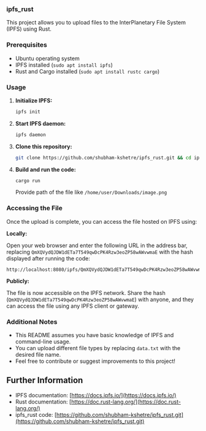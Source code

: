 ### ipfs_rust

This project allows you to upload files to the InterPlanetary File System (IPFS) using Rust.

### Prerequisites

* Ubuntu operating system
* IPFS installed (`sudo apt install ipfs`)
* Rust and Cargo installed (`sudo apt install rustc cargo`)

### Usage

1. **Initialize IPFS:**
    ```bash
    ipfs init
    ```
2. **Start IPFS daemon:**
    ```bash
    ipfs daemon
    ```
3. **Clone this repository:**
    ```bash
    git clone https://github.com/shubham-kshetre/ipfs_rust.git && cd ipfs_rust
    ```
4. **Build and run the code:**
    ```bash
    cargo run
    ```
    Provide path of the file like `/home/user/Downloads/image.png`

### Accessing the File

Once the upload is complete, you can access the file hosted on IPFS using:

**Locally:**

Open your web browser and enter the following URL in the address bar, replacing `QmXQVydQJDW1dETa7T549qwDcPK4Rzw3eoZP58wAWvwmaE` with the hash displayed after running the code:

```
http://localhost:8080/ipfs/QmXQVydQJDW1dETa7T549qwDcPK4Rzw3eoZP58wAWvwmaE
```

**Publicly:**

The file is now accessible on the IPFS network. Share the hash (`QmXQVydQJDW1dETa7T549qwDcPK4Rzw3eoZP58wAWvwmaE`) with anyone, and they can access the file using any IPFS client or gateway.

### Additional Notes

* This README assumes you have basic knowledge of IPFS and command-line usage.
* You can upload different file types by replacing `data.txt` with the desired file name.
* Feel free to contribute or suggest improvements to this project!

## Further Information

* IPFS documentation: [https://docs.ipfs.io/](https://docs.ipfs.io/)
* Rust documentation: [https://doc.rust-lang.org/](https://doc.rust-lang.org/)
* ipfs_rust code: [https://github.com/shubham-kshetre/ipfs_rust.git](https://github.com/shubham-kshetre/ipfs_rust.git)

